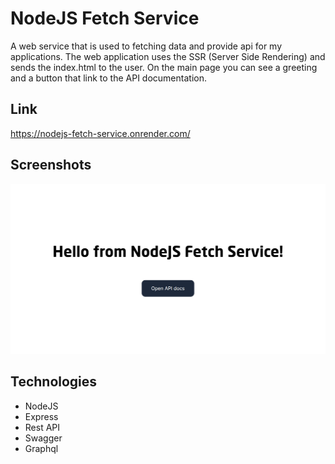 # NodeJS Fetch Service
A web service that is used to fetching data and provide api for my applications. The web application uses the SSR (Server Side Rendering) and sends the index.html to the user. On the main page you can see a greeting and a button that link to the API documentation.

## Link
https://nodejs-fetch-service.onrender.com/


## Screenshots

![App Screenshot](https://github.com/Dmytro27Ind/images/blob/main/nodejs-fetch-service-1.PNG)

## Technologies

- NodeJS
- Express
- Rest API
- Swagger
- Graphql